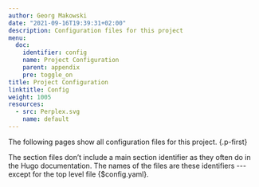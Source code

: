 ```yaml
---
author: Georg Makowski
date: "2021-09-16T19:39:31+02:00"
description: Configuration files for this project
menu:
  doc:
    identifier: config
    name: Project Configuration
    parent: appendix
    pre: toggle_on
title: Project Configuration
linktitle: Config
weight: 1005
resources:
  - src: Perplex.svg
    name: default
---
```


The following pages show all configuration files for this project.
{.p-first} <!--more-->

The section files don’t include a main section identifier as they often do in the Hugo documentation. The names of the files are these identifiers --- except for the top level file {$config.yaml}.
